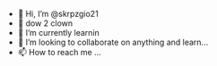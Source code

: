 - 👋 Hi, I’m @skrpzgio21
- 🤡 dow 2 clown
- 🌱 I’m currently learnin
- 💯 I’m looking to collaborate on anything and learn...
- 📫 How to reach me ...

<!---
skrpzgio21/skrpzgio21 is a ✨ special ✨ repository because its `README.md` (this file) appears on your GitHub profile.
You can click the Preview link to take a look at your changes.
--->
